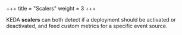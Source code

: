 +++
title = "Scalers"
weight = 3
+++

KEDA **scalers** can both detect if a deployment should be activated or deactivated, and feed custom metrics for a specific event source.
